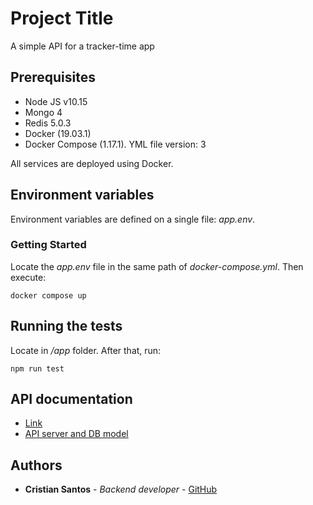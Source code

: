 # Project Title

A simple API for a tracker-time app

## Prerequisites

* Node JS v10.15
* Mongo 4
* Redis 5.0.3
* Docker (19.03.1)
* Docker Compose (1.17.1). YML file version: 3

All services are deployed using Docker.

## Environment variables

Environment variables are defined on a single file: *app.env*. 

### Getting Started

Locate the *app.env* file in the same path of *docker-compose.yml*. Then execute:

```
docker compose up
```

## Running the tests
Locate in */app* folder. After that, run:

```
npm run test
```

## API documentation
* [Link](https://documenter.getpostman.com/view/2951666/SVfMSqER)
* [API server and DB model](https://docs.google.com/presentation/d/1wp3qNpnMvhuOxfRb6PmXFBFlKto0PsbnqGFgJnhl6mc/edit?usp=sharing)

## Authors

* **Cristian Santos** - *Backend developer* - [GitHub](https://github.com/SantosC95)